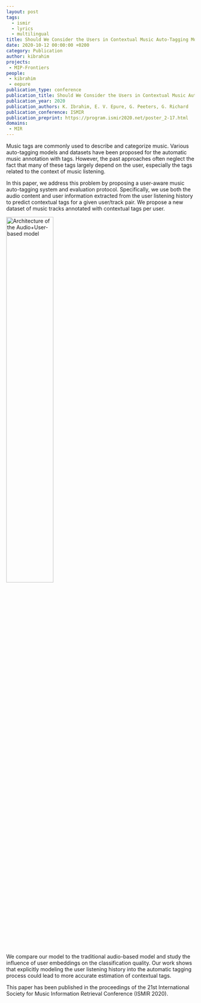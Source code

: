 ```yaml
---
layout: post
tags:
  - ismir
  - lyrics
  - multilingual
title: Should We Consider the Users in Contextual Music Auto-Tagging Models?
date: 2020-10-12 00:00:00 +0200
category: Publication
author: kibrahim
projects:
 - MIP-Frontiers
people:
 - kibrahim
 - eepure
publication_type: conference
publication_title: Should We Consider the Users in Contextual Music Auto-Tagging Models?
publication_year: 2020
publication_authors: K. Ibrahim, E. V. Epure, G. Peeters, G. Richard
publication_conference: ISMIR
publication_preprint: https://program.ismir2020.net/poster_2-17.html
domains: 
 - MIR
---
```


Music tags are commonly used to describe and categorize music. Various auto-tagging models and datasets have been proposed for the automatic music annotation with tags. However, the past approaches often neglect the fact that many of these tags largely depend on the user, especially the tags related to the context of music listening.

In this paper, we address this problem by proposing a user-aware music auto-tagging system and evaluation protocol. Specifically, we use both the audio content and user information extracted from the user listening history to predict contextual tags for a given user/track pair. We propose a new dataset of music tracks annotated with contextual tags per user.

<div class="publication-illustration">
    <img
        style="width: 50%;"
        src="{{ '/static/images/publis/ibrahim20ismir/model_arch.png' | prepend: site.url }}"
        alt="Architecture of the Audio+User-based model"/>
</div>

We compare our model to the traditional audio-based model and study the influence of user embeddings on the classification quality. Our work shows that explicitly modeling the user listening history into the automatic tagging process could lead to more accurate estimation of contextual tags. 

This paper has been published in the proceedings of the 21st International Society for Music Information Retrieval Conference (ISMIR 2020).
